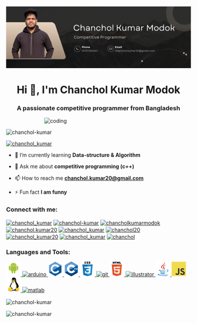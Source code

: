 ![logo](https://github.com/chanchol-kumar/chanchol-kumar/blob/main/Banner.png)

<h1 align="center">Hi 👋, I'm Chanchol Kumar Modok</h1>
<h3 align="center">A passionate competitive programmer from Bangladesh</h3>

<img align="right" alt="coding" width="400" src="https://user-images.githubusercontent.com/55389276/140866485-8fb1c876-9a8f-4d6a-98dc-08c4981eaf70.gif">


</br><p align="left"> <img src="https://komarev.com/ghpvc/?username=chanchol-kumar&label=Profile%20views&color=0e75b6&style=flat" alt="chanchol-kumar" /> </p>

<p align="left"> <a href="https://twitter.com/chanchol_kumar" target="blank"><img src="https://img.shields.io/twitter/follow/chanchol_kumar?logo=twitter&style=for-the-badge" alt="chanchol_kumar" /></a> </p>

- 🌱 I’m currently learning **Data-structure & Algorithm**

- 💬 Ask me about **competitive programming (c++)**

- 📫 How to reach me **chanchol.kumar20@gmail.com**

- ⚡ Fun fact **I am funny**

<h3 align="left">Connect with me:</h3>
<p align="left">
<a href="https://twitter.com/chanchol_kumar" target="blank"><img align="center" src="https://raw.githubusercontent.com/rahuldkjain/github-profile-readme-generator/master/src/images/icons/Social/twitter.svg" alt="chanchol_kumar" height="30" width="40" /></a>
<a href="https://linkedin.com/in/chanchol-kumar" target="blank"><img align="center" src="https://raw.githubusercontent.com/rahuldkjain/github-profile-readme-generator/master/src/images/icons/Social/linked-in-alt.svg" alt="chanchol-kumar" height="30" width="40" /></a>
<a href="https://kaggle.com/chancholkumarmodok" target="blank"><img align="center" src="https://raw.githubusercontent.com/rahuldkjain/github-profile-readme-generator/master/src/images/icons/Social/kaggle.svg" alt="chancholkumarmodok" height="30" width="40" /></a>
<a href="https://fb.com/chanchol.kumar20" target="blank"><img align="center" src="https://raw.githubusercontent.com/rahuldkjain/github-profile-readme-generator/master/src/images/icons/Social/facebook.svg" alt="chanchol.kumar20" height="30" width="40" /></a>
<a href="https://instagram.com/chanchol_kumar" target="blank"><img align="center" src="https://raw.githubusercontent.com/rahuldkjain/github-profile-readme-generator/master/src/images/icons/Social/instagram.svg" alt="chanchol_kumar" height="30" width="40" /></a>
<a href="https://www.codechef.com/users/chanchol20" target="blank"><img align="center" src="https://cdn.jsdelivr.net/npm/simple-icons@3.1.0/icons/codechef.svg" alt="chanchol20" height="30" width="40" /></a>
<a href="https://www.hackerrank.com/chanchol_kumar20" target="blank"><img align="center" src="https://raw.githubusercontent.com/rahuldkjain/github-profile-readme-generator/master/src/images/icons/Social/hackerrank.svg" alt="chanchol_kumar20" height="30" width="40" /></a>
<a href="https://codeforces.com/profile/chanchol_kumar" target="blank"><img align="center" src="https://raw.githubusercontent.com/rahuldkjain/github-profile-readme-generator/master/src/images/icons/Social/codeforces.svg" alt="chanchol_kumar" height="30" width="40" /></a>
<a href="https://www.leetcode.com/chanchol" target="blank"><img align="center" src="https://raw.githubusercontent.com/rahuldkjain/github-profile-readme-generator/master/src/images/icons/Social/leet-code.svg" alt="chanchol" height="30" width="40" /></a>
</p>

<h3 align="left">Languages and Tools:</h3>
<p align="left"> <a href="https://developer.android.com" target="_blank" rel="noreferrer"> <img src="https://raw.githubusercontent.com/devicons/devicon/master/icons/android/android-original-wordmark.svg" alt="android" width="40" height="40"/> </a> <a href="https://www.arduino.cc/" target="_blank" rel="noreferrer"> <img src="https://cdn.worldvectorlogo.com/logos/arduino-1.svg" alt="arduino" width="40" height="40"/> </a> <a href="https://www.cprogramming.com/" target="_blank" rel="noreferrer"> <img src="https://raw.githubusercontent.com/devicons/devicon/master/icons/c/c-original.svg" alt="c" width="40" height="40"/> </a> <a href="https://www.w3schools.com/cpp/" target="_blank" rel="noreferrer"> <img src="https://raw.githubusercontent.com/devicons/devicon/master/icons/cplusplus/cplusplus-original.svg" alt="cplusplus" width="40" height="40"/> </a> <a href="https://www.w3schools.com/css/" target="_blank" rel="noreferrer"> <img src="https://raw.githubusercontent.com/devicons/devicon/master/icons/css3/css3-original-wordmark.svg" alt="css3" width="40" height="40"/> </a> <a href="https://git-scm.com/" target="_blank" rel="noreferrer"> <img src="https://www.vectorlogo.zone/logos/git-scm/git-scm-icon.svg" alt="git" width="40" height="40"/> </a> <a href="https://www.w3.org/html/" target="_blank" rel="noreferrer"> <img src="https://raw.githubusercontent.com/devicons/devicon/master/icons/html5/html5-original-wordmark.svg" alt="html5" width="40" height="40"/> </a> <a href="https://www.adobe.com/in/products/illustrator.html" target="_blank" rel="noreferrer"> <img src="https://www.vectorlogo.zone/logos/adobe_illustrator/adobe_illustrator-icon.svg" alt="illustrator" width="40" height="40"/> </a> <a href="https://www.java.com" target="_blank" rel="noreferrer"> <img src="https://raw.githubusercontent.com/devicons/devicon/master/icons/java/java-original.svg" alt="java" width="40" height="40"/> </a> <a href="https://developer.mozilla.org/en-US/docs/Web/JavaScript" target="_blank" rel="noreferrer"> <img src="https://raw.githubusercontent.com/devicons/devicon/master/icons/javascript/javascript-original.svg" alt="javascript" width="40" height="40"/> </a> <a href="https://www.linux.org/" target="_blank" rel="noreferrer"> <img src="https://raw.githubusercontent.com/devicons/devicon/master/icons/linux/linux-original.svg" alt="linux" width="40" height="40"/> </a> <a href="https://www.mathworks.com/" target="_blank" rel="noreferrer"> <img src="https://upload.wikimedia.org/wikipedia/commons/2/21/Matlab_Logo.png" alt="matlab" width="40" height="40"/> </a> </p>

<p><img align="center" src="https://github-readme-stats.vercel.app/api/top-langs?username=chanchol-kumar&show_icons=true&locale=en&layout=compact" alt="chanchol-kumar" /></p>

<p><img align="center" src="https://github-readme-streak-stats.herokuapp.com/?user=chanchol-kumar&" alt="chanchol-kumar" /></p>

